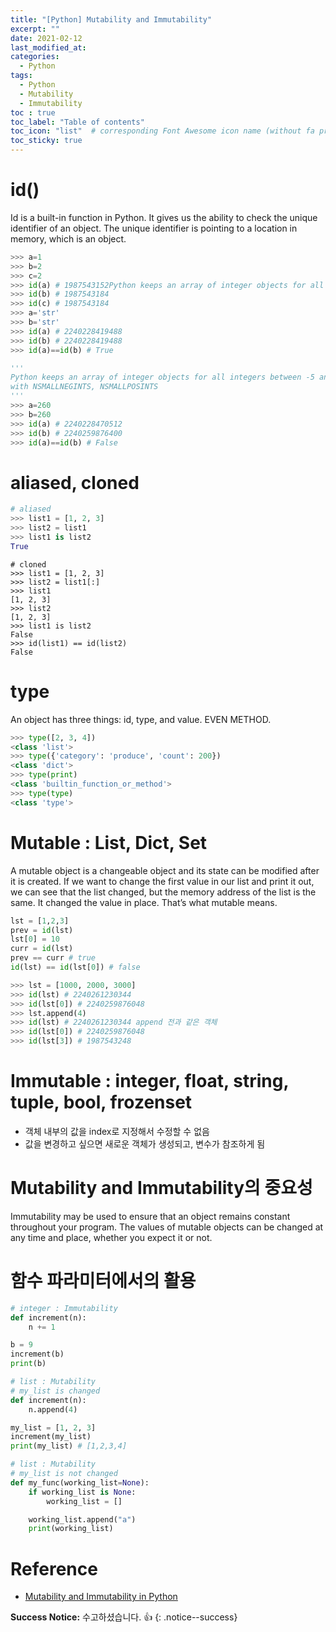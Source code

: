 ```yaml
---
title: "[Python] Mutability and Immutability"
excerpt: ""
date: 2021-02-12
last_modified_at: 
categories:
  - Python
tags:
  - Python
  - Mutability 
  - Immutability
toc : true
toc_label: "Table of contents"
toc_icon: "list"  # corresponding Font Awesome icon name (without fa prefix)
toc_sticky: true
---
```


# id()

Id is a built-in function in Python. It gives us the ability to check the unique identifier of an object. The unique identifier is pointing to a location in memory, which is an object.  

```python
>>> a=1
>>> b=2
>>> c=2
>>> id(a) # 1987543152Python keeps an array of integer objects for all integers between -5 and 256
>>> id(b) # 1987543184
>>> id(c) # 1987543184
>>> a='str'
>>> b='str'
>>> id(a) # 2240228419488
>>> id(b) # 2240228419488
>>> id(a)==id(b) # True

'''
Python keeps an array of integer objects for all integers between -5 and 256
with NSMALLNEGINTS, NSMALLPOSINTS
'''
>>> a=260
>>> b=260
>>> id(a) # 2240228470512
>>> id(b) # 2240259876400
>>> id(a)==id(b) # False
```

# aliased, cloned

```python
# aliased
>>> list1 = [1, 2, 3]
>>> list2 = list1
>>> list1 is list2
True
```  

```
# cloned
>>> list1 = [1, 2, 3]
>>> list2 = list1[:]
>>> list1
[1, 2, 3]
>>> list2
[1, 2, 3]
>>> list1 is list2
False
>>> id(list1) == id(list2)
False
```

# type

An object has three things: id, type, and value. EVEN METHOD.

```python
>>> type([2, 3, 4])
<class 'list'>
>>> type({'category': 'produce', 'count': 200})
<class 'dict'>
>>> type(print)
<class 'builtin_function_or_method'>
>>> type(type)
<class 'type'>
```

# Mutable : List, Dict, Set

A mutable object is a changeable object and its state can be modified after it is created. If we want to change the first value in our list and print it out, we can see that the list changed, but the memory address of the list is the same. It changed the value in place. That’s what mutable means.  

```python
lst = [1,2,3]
prev = id(lst)
lst[0] = 10
curr = id(lst)
prev == curr # true
id(lst) == id(lst[0]) # false
```

```python
>>> lst = [1000, 2000, 3000]
>>> id(lst) # 2240261230344
>>> id(lst[0]) # 2240259876048
>>> lst.append(4)
>>> id(lst) # 2240261230344 append 전과 같은 객체
>>> id(lst[0]) # 2240259876048
>>> id(lst[3]) # 1987543248
```

# Immutable : integer, float, string, tuple, bool, frozenset

- 객체 내부의 값을 index로 지정해서 수정할 수 없음
- 값을 변경하고 싶으면 새로운 객체가 생성되고, 변수가 참조하게 됨

# Mutability and Immutability의 중요성  

Immutability may be used to ensure that an object remains constant throughout your program. The values of mutable objects can be changed at any time and place, whether you expect it or not.

# 함수 파라미터에서의 활용

```python
# integer : Immutability
def increment(n):
    n += 1

b = 9
increment(b)
print(b)
```

```python
# list : Mutability
# my_list is changed
def increment(n):
    n.append(4)

my_list = [1, 2, 3]
increment(my_list)
print(my_list) # [1,2,3,4]
```

```python
# list : Mutability
# my_list is not changed
def my_func(working_list=None):
    if working_list is None: 
        working_list = []

    working_list.append("a")
    print(working_list)
```

# Reference

- [Mutability and Immutability in Python](https://medium.com/datadriveninvestor/mutable-and-immutable-python-2093deeac8d9)  

**Success Notice:**
수고하셨습니다. :+1:
{: .notice--success}